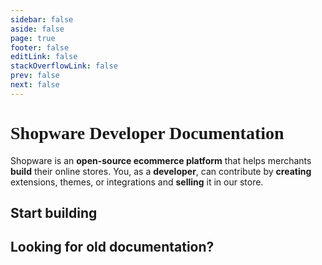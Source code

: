 ```yaml
---
sidebar: false
aside: false
page: true
footer: false
editLink: false
stackOverflowLink: false
prev: false
next: false
---
```


<div class="unstyled w-full md:max-w-1376px 2xl:px-0 mx-auto">

<!--<div class="flex items-end place-content-center gap-4 opacity-50 my-6">
  <img src="/home/arrow.png" class="max-h-[6rem]" />
  <img src="/home/search.png" class="max-h-[2rem]"/>
</div>-->

<div class="my-12 md:my-24">
  <h1 class="text-center accent text-3xl md:text-5xl font-black mb-8" style="font-family: 'Poppins';">Shopware Developer Documentation</h1>
  <p class="mx-auto text-center text-gray-600 dark:text-slate-200 max-w-800px mx-auto text-lg leading-8" style="font-family: 'Inter';">
      Shopware is an <b>open-source ecommerce platform</b> that helps merchants <b>build</b> their online stores. You, as a <b>developer</b>, can contribute by <b>creating</b> extensions, themes, or integrations and <b>selling</b> it in our store.
  </p>
</div>

<!--<div class="flex items-start place-content-center gap-4 opacity-50 my-6">
  <img src="/home/try.png" class="max-h-[2rem]"/>
  <img src="/home/arrow.png" class="rotate-180 max-h-[6rem]" />
</div>

<div class="flex items-center place-content-center mb-12">
  <SwagQA />
  <SwagBazaar />
</div>

<script setup>
  import SwagQA from './components/SwagQA.vue'
  import SwagBazaar from './components/SwagBazaar.vue'
</script>-->

<!-- import {VTIconSlack, VTIconTwitter, VTIconGitHub, VTIconStackoverflow} from 'vitepress-shopware-docs'; -->

<!--<h2 class="text-4xl tracking-wide mb-10 accent isolated">Get to know Shopware</h2>

<div class="grid grid-cols-1 md:grid-cols-2 lg:grid-cols-3 gap-10 mb-10">

  <SwagCard page="#">
    <template #title>What is Shopware?</template>
    <template #description>Learn about Shopware, what it is, how to contribute and who builds it.</template>
  </SwagCard>

  <SwagCard page="#">
    <template #title>How to start with Shopware?</template>
    <template #description>Get to know which ways you can get involved with Shopware as a developer.</template>
  </SwagCard>

  <SwagCard page="#">
    <template #title>How to install Shopware?</template>
    <template #description>Set up Shopware on your local machine or use a developer sandbox from the cloud.</template>
  </SwagCard>

</div>-->

<h2 class="text-4xl tracking-wide mb-10 accent isolated">Start building</h2>

<div class="grid grid-cols-1 md:grid-cols-2 gap-10 mb-10">

  <SwagCard page="/apps/">
    <template #title>Apps</template>
    <template #description>Boost or expand your store's capabilities with the simplicity of apps, a must-have for developers seeking to elevate their digital marketplace.</template>
  </SwagCard>

  <SwagCard page="/themes/">
    <template #title>Themes</template>
    <template #description>Style your store with unparalleled flexibility using custom-built or third-party themes, giving you a competitive advantage in this world of ecommerce.</template>
  </SwagCard>

  <SwagCard page="https://frontends.shopware.com/">
    <template #title>Frontends</template>
    <template #description>Build unique and captivating custom storefronts using Store APIs and SDKs, or start with reference implementations using technologies like Vue.js or React.</template>
  </SwagCard>

  <SwagCard page="/integrations/">
    <template #title>Integrations</template>
    <template #description>Integrate with third-party systems through Shopware's powerful APIs that enable swift transfer of products, orders, and other data. </template>
  </SwagCard>

</div>

<h2 class="text-4xl tracking-wide mb-10 accent isolated">Looking for old documentation?</h2>

<div>
  <SwagCard page="/docs/">
    <template #title>Developer Docs</template>
    <template #description> Visit our old documentation here for references</template>
  </SwagCard>
</div>


<!--<div class="grid grid-cols-1 md:grid-cols-2 gap-10 mb-10">
    <div>
        <h2 class="text-4xl tracking-wide mb-10 accent isolated">Looking for help</h2>
        <div class="flex">
            <a href="#">
                <VTIconSlack />
            </a>
            <a href="#">
                <VTIconTwitter />
            </a>
            <a href="#">
                <VTIconGitHub />
            </a>
            <a href="#">
                <VTIconStackoverflow />
            </a>
        </div>
    </div>
    <div>
        <h2 class="text-4xl tracking-wide mb-10 accent isolated">Leave feedback</h2>
        <ul>
            <li><a href="#">Contribute to the documentation</a></li>
            <li><a href="#">Make a pull request</a></li>
            <li><a href="#">Share feedback on Slack</a></li>
        </ul>
    </div>
</div>-->

</div>
